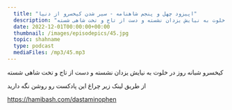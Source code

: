 ```yaml
---
  title: "اپیزود چهل و پنجم شاهنامه - سیر شدن کیخسرو از دنیا"
  description: "کیخسرو شبانه روز در خلوت به نیایش یزدان نشسته و دست از تاج و تخت شاهی شسته"
  date: 2022-12-01T00:00:00+00:00
  thumbnail: /images/episodepics/45.jpg
  topic: shahname
  type: podcast
  mediaFiles: /mp3/45.mp3
---
```


کیخسرو شبانه روز در خلوت به نیایش یزدان نشسته و دست از تاج و تخت شاهی شسته


از طریق لینک زیر چراغ این پادکست رو روشن نگه دارید

https://hamibash.com/dastaminophen